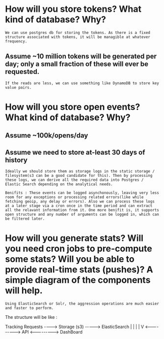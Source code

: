 # How will you store tokens? What kind of database? Why?
	
	We can use postgres db for storing the tokens. As there is a fixed structure associated with tokens, it will be managible at whatever frequency.

## Assume ~10 million tokens will be generated per day; only a small fraction of these will ever be requested.

	If the reads are less, we can use something like DynamoDB to store key value pairs.

# How will you store open events? What kind of database? Why?

## Assume ~100k/opens/day
## Assume we need to store at-least 30 days of history

	Ideally we should store them as storage logs in the static storage / filesystem(s3 can be a good candidate for this). Then by processing these logs, we can derive all the required data into Postgres / Elastic Search depending on the analytical needs.

	Benifits : These events can be logged asynchonously, leaving very less room for any exceptions or processing related errors(like while fetching geoip, any delay or errors). Also we can process these logs at a later stage via a cron once in the time period and can extract all the relavant information from it. One more benifit is, it supports open structure and any number of arguments can be logged in, which can be filtered later.


# How will you generate stats? Will you need cron jobs to pre-compute some stats? Will you be able to provide real-time stats (pushes)? A simple diagram of the components will help.

	Using ElasticSearch or Solr, the aggression operations are much easier and faster to perform.


The structure will be like : 

Tracking Requests ----> Storage (s3) -----> ElasticSearch 
		                                        |
		                                        |
												|
												|
												V
												<---------> API <---------> DashBoard 